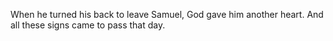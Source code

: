 When he turned his back to leave Samuel, God gave him another heart. And all these signs came to pass that day.
